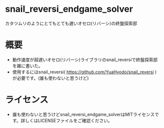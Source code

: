 # snail_reversi_endgame_solver
カタツムリのようにとてもとても遅いオセロ(リバーシ)の終盤探索部

# 概要
- 動作速度が超遅いオセロ(リバーシ)ライブラリのsnail_reversiで終盤探索部を雑に書いた。
- 使用するにはsnail_reversi( https://github.com/YuaHyodo/snail_reversi )が必要です。(誰も使わないと思うけど)

# ライセンス
- 誰も使わないと思うけどsnail_reversi_endgame_solverはMITライセンスです。詳しくはLICENSEファイルをご確認ください。
